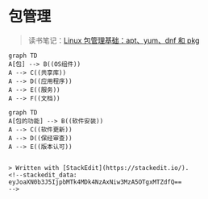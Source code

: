 # 包管理
>读书笔记：[Linux 包管理基础：apt、yum、dnf 和 pkg](https://linux.cn/article-8782-1.html)
```mermaid
graph TD
A[包] --> B((OS组件))
A --> C((共享库))
A --> D((应用程序))
A --> E((服务))
A --> F((文档))
```
```mermaid
graph TD
A[包的功能] --> B((软件安装))
A --> C((软件更新))
A --> D((保经审查))
A --> E((版本认可))


> Written with [StackEdit](https://stackedit.io/).
<!--stackedit_data:
eyJoaXN0b3J5IjpbMTk4MDk4NzAxNiw3MzA5OTgxMTZdfQ==
-->